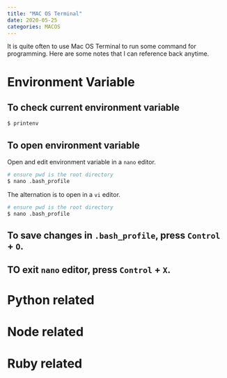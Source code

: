 ```yaml
---
title: "MAC OS Terminal"
date: 2020-05-25
categories: MACOS
---
```



<!--excerpt.start-->It is quite often to use Mac OS Terminal to run some command for programming. Here are some notes that I can reference back anytime.<!--excerpt.end-->
  

# Environment Variable
## To check current environment variable
```sh
$ printenv
```
## To open environment variable
Open and edit environment variable in a `nano` editor.  
```sh
# ensure pwd is the root directory
$ nano .bash_profile
```  
The alternation is to open in a `vi` editor.  
```sh
# ensure pwd is the root directory
$ nano .bash_profile
```  
## To save changes in `.bash_profile`, press `Control` + `O`.  
## TO exit `nano` editor, press `Control` + `X`.  

# Python related

# Node related

# Ruby related


